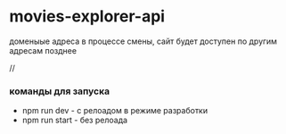 # movies-explorer-api
доменыые адреса в процессе смены, сайт будет доступен по другим адресам позднее


//


### команды для запуска
- npm run dev - с релоадом в режиме разработки
- npm run start - без релоада



